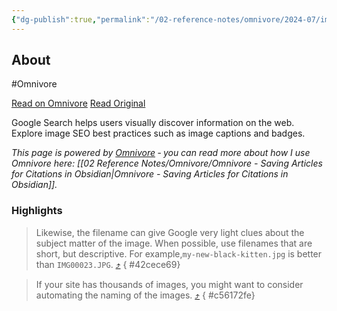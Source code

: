 ```yaml
---
{"dg-publish":true,"permalink":"/02-reference-notes/omnivore/2024-07/image-seo-best-practices-google-search-central-documentation-google-for-developers/","title":"Image SEO Best Practices | Google Search Central  |  Documentation  |  Google for Developers\n","metatags":{"description":"Google Search helps users visually discover information on the web. Explore image SEO best practices such as image captions and badges.","og:image":"https://i.imgur.com/LmCg5HX.png"}}
---
```



## About

#Omnivore

[Read on Omnivore](https://omnivore.app/me/https-developers-google-com-search-docs-appearance-google-images-19096daf7e7)
[Read Original](https://developers.google.com/search/docs/appearance/google-images)

Google Search helps users visually discover information on the web. Explore image SEO best practices such as image captions and badges.

_This page is powered by [Omnivore](https://omnivore.app) ‐ you can read more about how I use Omnivore here: [[02 Reference Notes/Omnivore/Omnivore - Saving Articles for Citations in Obsidian\|Omnivore - Saving Articles for Citations in Obsidian]]._

### Highlights

> Likewise, the filename can give Google very light clues about the subject matter of the image. When possible, use filenames that are short, but descriptive. For example,`my-new-black-kitten.jpg` is better than `IMG00023.JPG`. [⤴️](https://omnivore.app/me/https-developers-google-com-search-docs-appearance-google-images-19096daf7e7#42cece69-a57d-48c2-b488-76b01e4fa2aa) 
{ #42cece69}


> If your site has thousands of images, you might want to consider automating the naming of the images. [⤴️](https://omnivore.app/me/https-developers-google-com-search-docs-appearance-google-images-19096daf7e7#c56172fe-a51b-44f5-b4af-fec54e3cf0dc) 
{ #c56172fe}


